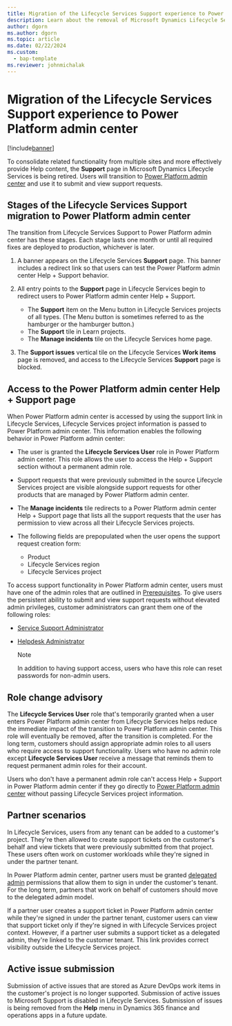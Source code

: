 ```yaml
---
title: Migration of the Lifecycle Services Support experience to Power Platform admin center
description: Learn about the removal of Microsoft Dynamics Lifecycle Services Support and migration to Power Platform admin center.
author: dgorn
ms.author: dgorn
ms.topic: article
ms.date: 02/22/2024
ms.custom: 
  - bap-template
ms.reviewer: johnmichalak
---
```


# Migration of the Lifecycle Services Support experience to Power Platform admin center

[!include[banner](../includes/banner.md)]

To consolidate related functionality from multiple sites and more effectively provide Help content, the **Support** page in Microsoft Dynamics Lifecycle Services is being retired. Users will transition to [Power Platform admin center](/power-platform/admin/admin-documentation) and use it to submit and view support requests.

## Stages of the Lifecycle Services Support migration to Power Platform admin center

The transition from Lifecycle Services Support to Power Platform admin center has these stages. Each stage lasts one month or until all required fixes are deployed to production, whichever is later.

1. A banner appears on the Lifecycle Services **Support** page. This banner includes a redirect link so that users can test the Power Platform admin center Help \+ Support behavior.
1. All entry points to the **Support** page in Lifecycle Services begin to redirect users to Power Platform admin center Help \+ Support.

    - The **Support** item on the Menu button in Lifecycle Services projects of all types. (The Menu button is sometimes referred to as the hamburger or the hamburger button.)
    - The **Support** tile in Learn projects.
    - The **Manage incidents** tile on the Lifecycle Services home page.

1. The **Support issues** vertical tile on the Lifecycle Services **Work items** page is removed, and access to the Lifecycle Services **Support** page is blocked.

## Access to the Power Platform admin center Help + Support page

When Power Platform admin center is accessed by using the support link in Lifecycle Services, Lifecycle Services project information is passed to Power Platform admin center. This information enables the following behavior in Power Platform admin center:

- The user is granted the **Lifecycle Services User** role in Power Platform admin center. This role allows the user to access the Help \+ Support section without a permanent admin role.
- Support requests that were previously submitted in the source Lifecycle Services project are visible alongside support requests for other products that are managed by Power Platform admin center.
- The **Manage incidents** tile redirects to a Power Platform admin center Help \+ Support page that lists all the support requests that the user has permission to view across all their Lifecycle Services projects.
- The following fields are prepopulated when the user opens the support request creation form:

    - Product
    - Lifecycle Services region
    - Lifecycle Services project

To access support functionality in Power Platform admin center, users must have one of the admin roles that are outlined in [Prerequisites](/power-platform/admin/get-help-support#prerequisites). To give users the persistent ability to submit and view support requests without elevated admin privileges, customer administrators can grant them one of the following roles:

- [Service Support Administrator](/entra/identity/role-based-access-control/permissions-reference#service-support-administrator)
- [Helpdesk Administrator](/entra/identity/role-based-access-control/permissions-reference#helpdesk-administrator)

    > [!NOTE]
    > In addition to having support access, users who have this role can reset passwords for non-admin users.

## Role change advisory

The **Lifecycle Services User** role that's temporarily granted when a user enters Power Platform admin center from Lifecycle Services helps reduce the immediate impact of the transition to Power Platform admin center. This role will eventually be removed, after the transition is completed. For the long term, customers should assign appropriate admin roles to all users who require access to support functionality. Users who have no admin role except **Lifecycle Services User** receive a message that reminds them to request permanent admin roles for their account.

Users who don't have a permanent admin role can't access Help \+ Support in Power Platform admin center if they go directly to [Power Platform admin center](/power-platform/admin/admin-documentation) without passing Lifecycle Services project information.

## Partner scenarios

In Lifecycle Services, users from any tenant can be added to a customer's project. They're then allowed to create support tickets on the customer's behalf and view tickets that were previously submitted from that project. These users often work on customer workloads while they're signed in under the partner tenant.

In Power Platform admin center, partner users must be granted [delegated admin](/power-platform/admin/for-partners-delegated-administrator?wt.mc_id=Power%20Platform%20admin%20center_inproducthelp_ghp) permissions that allow them to sign in under the customer's tenant. For the long term, partners that work on behalf of customers should move to the delegated admin model.

If a partner user creates a support ticket in Power Platform admin center while they're signed in under the partner tenant, customer users can view that support ticket only if they're signed in with Lifecycle Services project context. However, if a partner user submits a support ticket as a delegated admin, they're linked to the customer tenant. This link provides correct visibility outside the Lifecycle Services project.

## Active issue submission

Submission of active issues that are stored as Azure DevOps work items in the customer's project is no longer supported. Submission of active issues to Microsoft Support is disabled in Lifecycle Services. Submission of issues is being removed from the **Help** menu in Dynamics 365 finance and operations apps in a future update.

